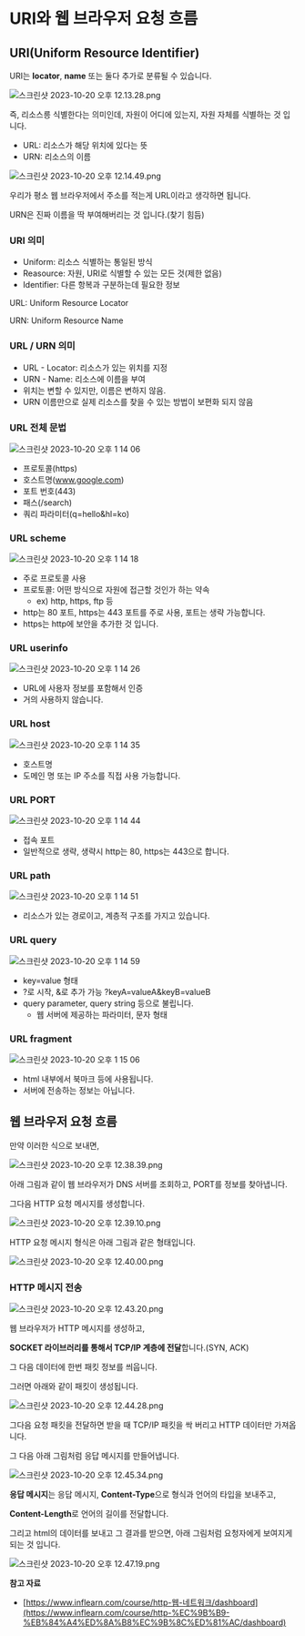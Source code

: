 # URI와 웹 브라우저 요청 흐름

## URI(Uniform Resource Identifier)

URI는 **locator**, **name** 또는 둘다 추가로 분류될 수 있습니다.

![스크린샷 2023-10-20 오후 12.13.28.png](https://github.com/Heo-y-y/development-blog/assets/112863029/c505754e-1be5-4fc5-b51d-76d0c5554aad)

즉, 리소스릉 식별한다는 의미인데, 자원이 어디에 있는지, 자원 자체를 식별하는 것 입니다.

- URL: 리소스가 해당 위치에 있다는 뜻
- URN: 리소스의 이름

![스크린샷 2023-10-20 오후 12.14.49.png](https://github.com/Heo-y-y/development-blog/assets/112863029/d808fcf7-4cc5-4e83-90f7-38c6658395ea)

우리가 평소 웹 브라우저에서 주소를 적는게 URL이라고 생각하면 됩니다.

URN은 진짜 이름을 딱 부여해버리는 것 입니다.(찾기 힘듬)

### URI 의미

- Uniform: 리소스 식별하는 통일된 방식
- Reasource: 자원, URI로 식별할 수 있는 모든 것(제한 없음)
- Identifier: 다른 항복과 구분하는데 필요한 정보

URL: Uniform Resource Locator

URN: Uniform Resource Name

### URL / URN 의미

- URL - Locator: 리소스가 있는 위치를 지정
- URN - Name: 리소스에 이름을 부여
- 위치는 변할 수 있지만, 이름은 변하지 않음.
- URN 이름만으로 실제 리소스를 찾을 수 있는 방법이 보편화 되지 않음

### URL 전체 문법

![스크린샷 2023-10-20 오후 1 14 06](https://github.com/Heo-y-y/development-blog/assets/112863029/e6de766b-928d-4c9e-a8c9-df25b370c361)

- 프로토콜(https)
- 호스트명(www.google.com)
- 포트 번호(443)
- 패스(/search)
- 쿼리 파라미터(q=hello&hl=ko)

### URL scheme

![스크린샷 2023-10-20 오후 1 14 18](https://github.com/Heo-y-y/development-blog/assets/112863029/4140a4f8-c604-4db5-b24c-1dc03cbe5a3c)

- 주로 프로토콜 사용
- 프로토콜: 어떤 방식으로 자원에 접근할 것인가 하는 약속
    - ex) http, https, ftp 등
- http는 80 포트, https는 443 포트를 주로 사용, 포트는 생략 가능합니다.
- https는 http에 보안을 추가한 것 입니다.

### URL userinfo

![스크린샷 2023-10-20 오후 1 14 26](https://github.com/Heo-y-y/development-blog/assets/112863029/9ae9fd44-acc5-4d20-8eff-86af0bf7dfb0)

- URL에 사용자 정보를 포함해서 인증
- 거의 사용하지 않습니다.

### URL host

![스크린샷 2023-10-20 오후 1 14 35](https://github.com/Heo-y-y/development-blog/assets/112863029/5c9d0f7a-e2f6-4969-be67-1296c262f762)

- 호스트명
- 도메인 명 또는 IP 주소를 직접 사용 가능합니다.

### URL PORT

![스크린샷 2023-10-20 오후 1 14 44](https://github.com/Heo-y-y/development-blog/assets/112863029/5d96c0e9-6760-4ba5-892a-bc04456d5768)

- 접속 포트
- 일반적으로 생략, 생략시 http는 80, https는 443으로 합니다.

### URL path

![스크린샷 2023-10-20 오후 1 14 51](https://github.com/Heo-y-y/development-blog/assets/112863029/62a12a32-232d-4993-b1ed-bc520214a092)

- 리소스가 있는 경로이고, 계층적 구조를 가지고 있습니다.

### URL query

![스크린샷 2023-10-20 오후 1 14 59](https://github.com/Heo-y-y/development-blog/assets/112863029/a9a234ee-1e02-49b9-8b6c-0f2ad946cf31)

- key=value 형태
- ?로 시작, &로 추가 가능 ?keyA=valueA&keyB=valueB
- query parameter, query string 등으로 불립니다.
    - 웹 서버에 제공하는 파라미터, 문자 형태

### URL fragment

![스크린샷 2023-10-20 오후 1 15 06](https://github.com/Heo-y-y/development-blog/assets/112863029/a2adf0ad-f1f0-4c95-a315-4992d589413a)

- html 내부에서 북마크 등에 사용됩니다.
- 서버에 전송하는 정보는 아닙니다.

## 웹 브라우저 요청 흐름

만약 이러한 식으로 보내면,

![스크린샷 2023-10-20 오후 12.38.39.png](https://github.com/Heo-y-y/development-blog/assets/112863029/564165f9-f7e3-48d0-8b20-185b869a821f)

아래 그림과 같이 웹 브라우저가 DNS 서버를 조회하고, PORT를 정보를 찾아냅니다.

그다음 HTTP 요청 메시지를 생성합니다.

![스크린샷 2023-10-20 오후 12.39.10.png](https://github.com/Heo-y-y/development-blog/assets/112863029/203e7e60-c23e-4d80-9636-3b7c38d4c684)

HTTP 요청 메시지 형식은 아래 그림과 같은 형태입니다.

![스크린샷 2023-10-20 오후 12.40.00.png](https://github.com/Heo-y-y/development-blog/assets/112863029/212cfdf8-f506-4fc6-a3de-408d77a17e6c)

### HTTP 메시지 전송

![스크린샷 2023-10-20 오후 12.43.20.png](https://github.com/Heo-y-y/development-blog/assets/112863029/d3dc1840-8bac-4352-990e-6c6cb3af7f9d)

웹 브라우저가 HTTP 메시지를 생성하고,

**SOCKET 라이브러리를 통해서 TCP/IP 계층에 전달**합니다.(SYN, ACK)

그 다음 데이터에 한번 패킷 정보를 씌웁니다.

그러면 아래와 같이 패킷이 생성됩니다.

![스크린샷 2023-10-20 오후 12.44.28.png](https://github.com/Heo-y-y/development-blog/assets/112863029/4043667e-e33c-41a5-89a1-87bbe16911cb)

그다음 요청 패킷을 전달하면 받을 때 TCP/IP 패킷을 싹 버리고 HTTP 데이터만 가져옵니다.

그 다음 아래 그림처럼 응답 메시지를 만들어냅니다.

![스크린샷 2023-10-20 오후 12.45.34.png](https://github.com/Heo-y-y/development-blog/assets/112863029/d1e335a2-7be6-464b-af43-2d414ac8aa6f)

**응답 메시지**는 응답 메시지, **Content-Type**으로 형식과 언어의 타입을 보내주고,

**Content-Length**로 언어의 길이를 전달합니다.

그리고 html의 데이터를 보내고 그 결과를 받으면, 아래 그림처럼 요청자에게 보여지게 되는 것 입니다.

![스크린샷 2023-10-20 오후 12.47.19.png](https://github.com/Heo-y-y/development-blog/assets/112863029/620196f5-3eff-4b20-ba9a-ccb23e8b868d)

**참고 자료**

- [https://www.inflearn.com/course/http-웹-네트워크/dashboard](https://www.inflearn.com/course/http-%EC%9B%B9-%EB%84%A4%ED%8A%B8%EC%9B%8C%ED%81%AC/dashboard)
